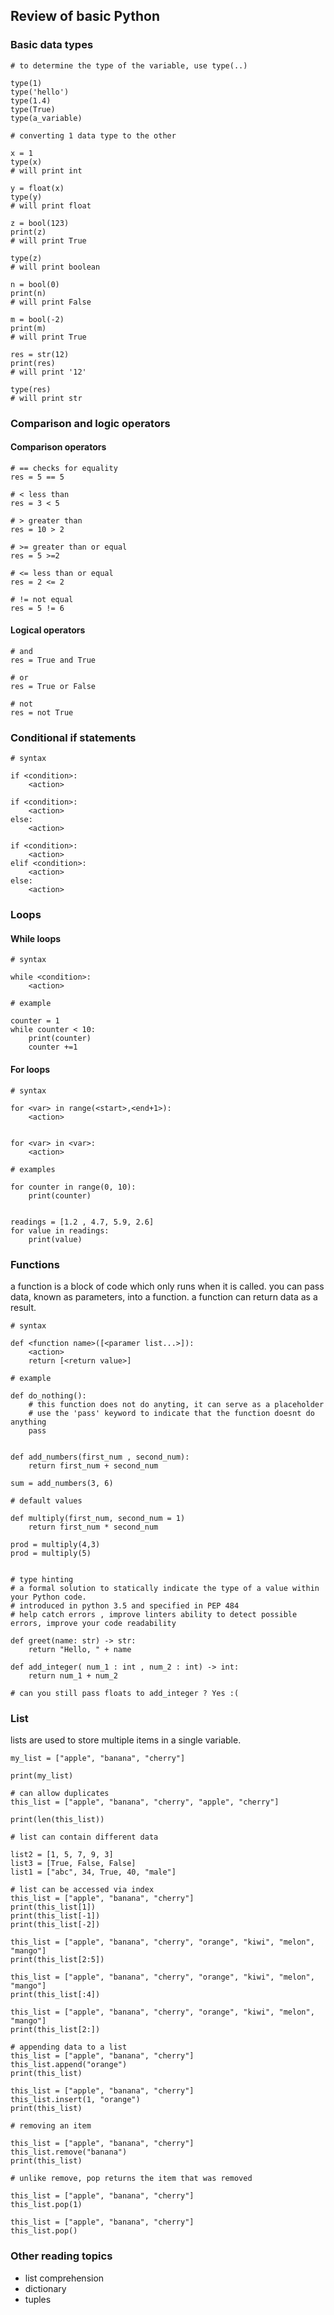 ## Review of basic Python

### Basic data types

```
# to determine the type of the variable, use type(..)

type(1)
type('hello')
type(1.4)
type(True)
type(a_variable)
```
```
# converting 1 data type to the other

x = 1
type(x)
# will print int

y = float(x)
type(y)
# will print float

z = bool(123)
print(z)
# will print True

type(z)
# will print boolean

n = bool(0)
print(n)
# will print False

m = bool(-2)
print(m)
# will print True

res = str(12)
print(res)
# will print '12'

type(res)
# will print str
```

### Comparison and logic operators
#### Comparison operators

```
# == checks for equality
res = 5 == 5

# < less than
res = 3 < 5

# > greater than
res = 10 > 2

# >= greater than or equal
res = 5 >=2

# <= less than or equal
res = 2 <= 2

# != not equal
res = 5 != 6
```

#### Logical operators
```
# and
res = True and True

# or
res = True or False

# not
res = not True
```

### Conditional if statements

```
# syntax

if <condition>:
    <action>

if <condition>:
    <action>
else:
    <action>

if <condition>:
    <action>
elif <condition>:
    <action>
else:
    <action>
```

### Loops

#### While loops

```
# syntax

while <condition>:
    <action>

```
```
# example

counter = 1
while counter < 10:
    print(counter)
    counter +=1
```

#### For loops
```
# syntax

for <var> in range(<start>,<end+1>):
    <action>


for <var> in <var>:
    <action>
```

```
# examples

for counter in range(0, 10):
    print(counter)


readings = [1.2 , 4.7, 5.9, 2.6]
for value in readings:
    print(value)

```

### Functions

a function is a block of code which only runs when it is called. you can pass data, known as parameters, into a function. a function can return data as a result.

```
# syntax

def <function name>([<paramer list...>]):
    <action>
    return [<return value>]
```
```
# example

def do_nothing():
    # this function does not do anyting, it can serve as a placeholder
    # use the 'pass' keyword to indicate that the function doesnt do anything
    pass


def add_numbers(first_num , second_num):
    return first_num + second_num

sum = add_numbers(3, 6)

# default values 

def multiply(first_num, second_num = 1)
    return first_num * second_num

prod = multiply(4,3)
prod = multiply(5)


# type hinting
# a formal solution to statically indicate the type of a value within your Python code.
# introduced in python 3.5 and specified in PEP 484
# help catch errors , improve linters ability to detect possible errors, improve your code readability

def greet(name: str) -> str:
    return "Hello, " + name

def add_integer( num_1 : int , num_2 : int) -> int:
    return num_1 + num_2

# can you still pass floats to add_integer ? Yes :(

```

### List

lists are used to store multiple items in a single variable.

```
my_list = ["apple", "banana", "cherry"]

print(my_list)

# can allow duplicates
this_list = ["apple", "banana", "cherry", "apple", "cherry"]

print(len(this_list))

# list can contain different data

list2 = [1, 5, 7, 9, 3]
list3 = [True, False, False]
list1 = ["abc", 34, True, 40, "male"]

# list can be accessed via index
this_list = ["apple", "banana", "cherry"]
print(this_list[1])
print(this_list[-1])
print(this_list[-2])

this_list = ["apple", "banana", "cherry", "orange", "kiwi", "melon", "mango"]
print(this_list[2:5])

this_list = ["apple", "banana", "cherry", "orange", "kiwi", "melon", "mango"]
print(this_list[:4])

this_list = ["apple", "banana", "cherry", "orange", "kiwi", "melon", "mango"]
print(this_list[2:])

# appending data to a list
this_list = ["apple", "banana", "cherry"]
this_list.append("orange")
print(this_list)

this_list = ["apple", "banana", "cherry"]
this_list.insert(1, "orange")
print(this_list)

# removing an item

this_list = ["apple", "banana", "cherry"]
this_list.remove("banana")
print(this_list)

# unlike remove, pop returns the item that was removed

this_list = ["apple", "banana", "cherry"]
this_list.pop(1)

this_list = ["apple", "banana", "cherry"]
this_list.pop()
```

### Other reading topics
- list comprehension
- dictionary
- tuples


